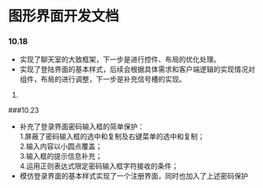 # 图形界面开发文档

### 10.18

* 实现了聊天室的大致框架，下一步是进行控件、布局的优化处理。
* 实现了登陆界面的基本样式，后续会根据具体需求和客户端逻辑的实现情况对组件，布局的进行调整，下一步是补充信号槽的实现。
1. 

###10.23
* 补充了登录界面密码输入框的简单保护：<br>
1.屏蔽了密码输入框的选中和复制及右键菜单的选中和复制；<br>
2.输入内容以小圆点覆盖；<br>
3.输入框的提示信息补充；<br>
4.运用正则表达式限定密码输入框字符接收的条件；<br>
* 模仿登录界面的基本样式实现了一个注册界面，同时也加入了上述密码保护